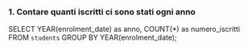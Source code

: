 ### 1. Contare quanti iscritti ci sono stati ogni anno

  SELECT YEAR(enrolment_date) as anno, COUNT(*) as numero_iscritti 
  FROM `students` 
  GROUP BY YEAR(enrolment_date);